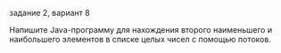 задание 2, вариант 8

Напишите Java-программу для нахождения второго наименьшего и наибольшего элементов в списке целых чисел с помощью потоков.
